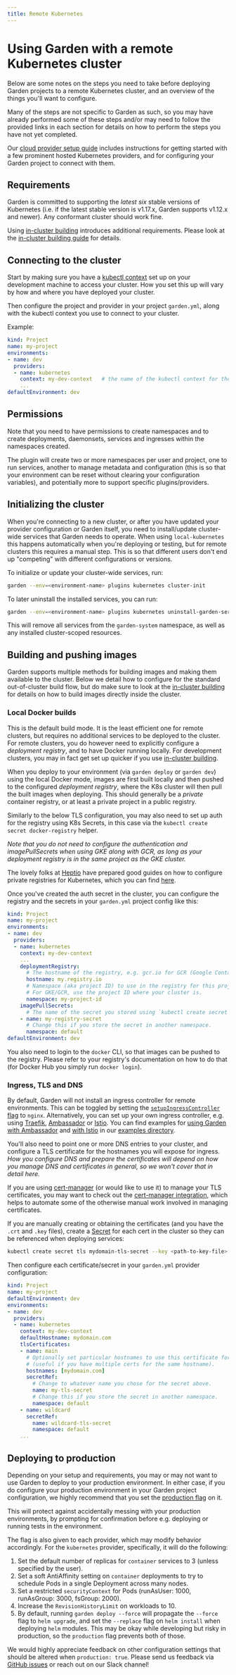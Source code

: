 ```yaml
---
title: Remote Kubernetes
---
```

# Using Garden with a remote Kubernetes cluster

Below are some notes on the steps you need to take before deploying Garden projects to a remote Kubernetes cluster,
and an overview of the things you'll want to configure.

Many of the steps are not specific to Garden as such, so you may have already performed some of these steps
and/or may need to follow the provided links in each section for details on how to perform the steps you have
not yet completed.

Our [cloud provider setup guide](./cloud-provider-setup.md) includes instructions for getting started with a few prominent
hosted Kubernetes providers, and for configuring your Garden project to connect with them.

## Requirements

Garden is committed to supporting the _latest six_ stable versions of Kubernetes (i.e. if the latest stable version is v1.17.x, Garden supports v1.12.x and newer). Any conformant cluster should work fine.

Using [in-cluster building](./in-cluster-building.md) introduces additional requirements. Please look at the [in-cluster building guide](./in-cluster-building.md) for details.

## Connecting to the cluster

Start by making sure you have a [kubectl context](https://kubernetes.io/docs/tasks/access-application-cluster/configure-access-multiple-clusters/)
set up on your development machine to access your cluster. How you set this up will vary by how and where you
have deployed your cluster.

Then configure the project and provider in your project `garden.yml`, along with the kubectl context you use to
connect to your cluster.

Example:

```yaml
kind: Project
name: my-project
environments:
- name: dev
  providers:
  - name: kubernetes
    context: my-dev-context   # the name of the kubectl context for the cluster
    ...
defaultEnvironment: dev
```

## Permissions

Note that you need to have permissions to create namespaces and to create deployments,
daemonsets, services and ingresses within the namespaces created.

The plugin will create two or more namespaces per user and project, one to run services, another to manage
metadata and configuration (this is so that your environment can be reset without
clearing your configuration variables), and potentially more to support specific plugins/providers.

## Initializing the cluster

When you're connecting to a new cluster, or after you have updated your provider configuration or Garden itself,
you need to install/update cluster-wide services that Garden needs to operate. When using `local-kubernetes` this
happens automatically when you're deploying or testing, but for remote clusters this requires a manual step. This is
so that different users don't end up "competing" with different configurations or versions.

To initialize or update your cluster-wide services, run:

```sh
garden --env=<environment-name> plugins kubernetes cluster-init
```

To later uninstall the installed services, you can run:

```sh
garden --env=<environment-name> plugins kubernetes uninstall-garden-services
```

This will remove all services from the `garden-system` namespace, as well as any installed cluster-scoped resources.

## Building and pushing images

Garden supports multiple methods for building images and making them available to the cluster. Below we detail how
to configure for the standard out-of-cluster build flow, but do make sure to look at the
[in-cluster building](./in-cluster-building.md) for details on how to build images directly inside the cluster.

### Local Docker builds

This is the default build mode. It is the least efficient one for remote clusters, but requires no additional services
to be deployed to the cluster. For remote clusters, you do however need to explicitly configure a _deployment registry_,
and to have Docker running locally. For development clusters, you may in fact get set up quicker if you use
[in-cluster building](./in-cluster-building.md).

When you deploy to your environment (via `garden deploy` or `garden dev`) using the local Docker mode, images are first
built locally and then pushed to the configured _deployment registry_, where the K8s cluster will then pull the built
images when deploying. This should generally be a _private_ container registry, or at least a private project in a
public registry.

Similarly to the below TLS configuration, you may also need to set up auth for the registry using K8s Secrets, in this
case via the `kubectl create secret docker-registry` helper.

_Note that you do not need to configure the authentication and imagePullSecrets when using GKE along with GCR,
as long as your deployment registry is in the same project as the GKE cluster._

The lovely folks at [Heptio](https://heptio.com) have prepared good guides on how to configure private registries
for Kubernetes, which you can find [here](http://docs.heptio.com/content/private-registries.html).

Once you've created the auth secret in the cluster, you can configure the registry and the secrets in your
`garden.yml` project config like this:

```yaml
kind: Project
name: my-project
environments:
- name: dev
  providers:
  - name: kubernetes
    context: my-dev-context
    ...
    deploymentRegistry:
      # The hostname of the registry, e.g. gcr.io for GCR (Google Container Registry)
      hostname: my.registry.io
      # Namespace (aka project ID) to use in the registry for this project.
      # For GKE/GCR, use the project ID where your cluster is.
      namespace: my-project-id
    imagePullSecrets:
      # The name of the secret you stored using `kubectl create secret docker-registry`
    - name: my-registry-secret
      # Change this if you store the secret in another namespace.
      namespace: default
defaultEnvironment: dev
```

You also need to login to the `docker` CLI, so that images can be pushed to the registry. Please refer
to your registry's documentation on how to do that (for Docker Hub you simply run `docker login`).

### Ingress, TLS and DNS

By default, Garden will not install an ingress controller for remote environments. This can be toggled by setting the [`setupIngressController` flag](../providers/kubernetes.md#providerssetupingresscontroller) to `nginx`. Alternatively, you can set up your own ingress controller, e.g. using [Traefik](https://traefik.io/), [Ambassador](https://www.getambassador.io/) or [Istio](https://istio.io/).  You can find examples for [using Garden with Ambassador](https://github.com/garden-io/garden/tree/v0.11.1/examples/ambassador) and [with Istio](https://github.com/garden-io/garden/tree/v0.11.1/examples/istio) in our [examples directory](https://github.com/garden-io/garden/tree/v0.11.1/examples).

You'll also need to point one or more DNS entries to your cluster, and configure a TLS certificate for the hostnames
you will expose for ingress.
_How you configure DNS and prepare the certificates will depend on how you manage DNS and certificates in general,
so we won't cover that in detail here._

If you are using [cert-manager](https://github.com/jetstack/cert-manager) (or would like to use it) to manage your TLS certificates, you may want to check out the [cert-manager integration](../guides/cert-manager-integration.md), which helps to automate some of the otherwise manual work involved in managing certificates.

If you are manually creating or obtaining the certificates (and you have the `.crt` and `.key` files), create a
[Secret](https://kubernetes.io/docs/concepts/configuration/secret/) for each cert in the cluster so
they can be referenced when deploying services:

```sh
kubectl create secret tls mydomain-tls-secret --key <path-to-key-file> --cert <path-to-crt-file>
```

Then configure each certificate/secret in your `garden.yml` provider configuration:

```yaml
kind: Project
name: my-project
defaultEnvironment: dev
environments:
- name: dev
  providers:
  - name: kubernetes
    context: my-dev-context
    defaultHostname: mydomain.com
    tlsCertificates:
    - name: main
      # Optionally set particular hostnames to use this certificate for
      # (useful if you have multiple certs for the same hostname).
      hostnames: [mydomain.com]
      secretRef:
        # Change to whatever name you chose for the secret above.
        name: my-tls-secret
        # Change this if you store the secret in another namespace.
        namespace: default
    - name: wildcard
      secretRef:
        name: wildcard-tls-secret
        namespace: default
    ...
```

## Deploying to production

Depending on your setup and requirements, you may or may not want to use Garden to deploy to your production environment. In either case, if you do configure your production environment in your Garden project configuration, we highly recommend that you set the [production flag](../reference/config.md#environmentsproduction) on it.

This will protect against accidentally messing with your production environments, by prompting for confirmation before e.g. deploying or running tests in the environment.

The flag is also given to each provider, which may modify behavior accordingly. For the `kubernetes` provider, specifically, it will do the following:

1. Set the default number of replicas for `container` services to 3 (unless specified by the user).
2. Set a soft AntiAffinity setting on `container` deployments to try to schedule Pods in a single Deployment across many nodes.
3. Set a restricted `securityContext` for Pods (runAsUser: 1000, runAsGroup: 3000, fsGroup: 2000).
4. Increase the `RevisionHistoryLimit` on workloads to 10.
5. By default, running `garden deploy --force` will propagate the `--force` flag to `helm upgrade`, and set the `--replace` flag on `helm install` when deploying `helm` modules. This may be okay while developing but risky in production, so the `production` flag prevents both of those.

We would highly appreciate feedback on other configuration settings that should be altered when `production: true`. Please send us feedback via [GitHub issues](https://github.com/garden-io/garden/issues) or reach out on our Slack channel!
